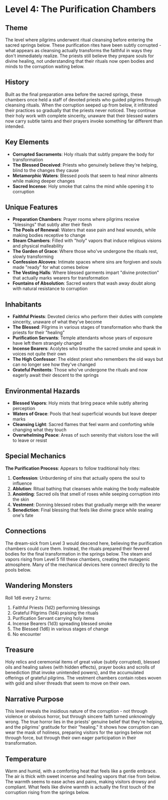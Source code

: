 # Level 4: The Purification Chambers

## Theme

The level where pilgrims underwent ritual cleansing before entering the sacred springs below. These purification rites have been subtly corrupted - what appears as cleansing actually transforms the faithful in ways they don't immediately realize. The priests still believe they prepare souls for divine healing, not understanding that their rituals now open bodies and minds to the corruption waiting below.

## History

Built as the final preparation area before the sacred springs, these chambers once held a staff of devoted priests who guided pilgrims through cleansing rituals. When the corruption seeped up from below, it infiltrated their practices so gradually that the priests never noticed. They continue their holy work with complete sincerity, unaware that their blessed waters now carry subtle taints and their prayers invoke something far different than intended.

## Key Elements

- **Corrupted Sacraments**: Holy rituals that subtly prepare the body for transformation
- **The Blessed Deceived**: Priests who genuinely believe they're helping, blind to the changes they cause
- **Metamorphic Waters**: Blessed pools that seem to heal minor ailments while making deeper changes
- **Sacred Incense**: Holy smoke that calms the mind while opening it to corruption

## Unique Features

- **Preparation Chambers**: Prayer rooms where pilgrims receive "blessings" that subtly alter their flesh
- **The Pools of Renewal**: Waters that ease pain and heal wounds, while making bodies receptive to change
- **Steam Chambers**: Filled with "holy" vapors that induce religious visions and physical malleability
- **The Garden of Grace**: Where those who've undergone the rituals rest, slowly transforming
- **Confession Alcoves**: Intimate spaces where sins are forgiven and souls made "ready" for what comes below
- **The Vesting Halls**: Where blessed garments impart "divine protection" that actually marks wearers for transformation
- **Fountains of Absolution**: Sacred waters that wash away doubt along with natural resistance to corruption

## Inhabitants

- **Faithful Priests**: Devoted clerics who perform their duties with complete sincerity, unaware of what they've become
- **The Blessed**: Pilgrims in various stages of transformation who thank the priests for their "healing"
- **Purification Servants**: Temple attendants whose years of exposure have left them strangely changed
- **Incense Bearers**: Acolytes who breathe the sacred smoke and speak in voices not quite their own
- **The High Confessor**: The eldest priest who remembers the old ways but can no longer see how they've changed
- **Grateful Penitents**: Those who've undergone the rituals and now eagerly await their descent to the springs

## Environmental Hazards

- **Blessed Vapors**: Holy mists that bring peace while subtly altering perception
- **Waters of Grace**: Pools that heal superficial wounds but leave deeper marks
- **Cleansing Light**: Sacred flames that feel warm and comforting while changing what they touch
- **Overwhelming Peace**: Areas of such serenity that visitors lose the will to leave or resist

## Special Mechanics

**The Purification Process**: Appears to follow traditional holy rites:
1. **Confession**: Unburdening of sins that actually opens the soul to influence
2. **Ablution**: Ritual bathing that cleanses while making the body malleable
3. **Anointing**: Sacred oils that smell of roses while seeping corruption into the skin
4. **Vestment**: Donning blessed robes that gradually merge with the wearer
5. **Benediction**: Final blessing that feels like divine grace while sealing one's fate

## Connections

The dream-sick from Level 3 would descend here, believing the purification chambers could cure them. Instead, the rituals prepared their fevered bodies for the final transformation in the springs below. The steam and vapors rising from Level 5 fill these chambers, creating the mutagenic atmosphere. Many of the mechanical devices here connect directly to the pools below.

## Wandering Monsters

Roll 1d6 every 2 turns:
1. Faithful Priests (1d2) performing blessings
2. Grateful Pilgrims (1d4) praising the rituals
3. Purification Servant carrying holy items
4. Incense Bearers (1d3) spreading blessed smoke
5. The Blessed (1d6) in various stages of change
6. No encounter

## Treasure

Holy relics and ceremonial items of great value (subtly corrupted), blessed oils and healing salves (with hidden effects), prayer books and scrolls of benediction (that invoke unintended powers), and the accumulated offerings of grateful pilgrims. The vestment chambers contain robes woven with gold and silver threads that seem to move on their own.

## Narrative Purpose

This level reveals the insidious nature of the corruption - not through violence or obvious horror, but through sincere faith turned unknowingly wrong. The true horror lies in the priests' genuine belief that they're helping, and the pilgrims' gratitude for their "healing." It shows how corruption can wear the mask of holiness, preparing visitors for the springs below not through force, but through their own eager participation in their transformation.

## Temperature

Warm and humid, with a comforting heat that feels like a gentle embrace. The air is thick with sweet incense and healing vapors that rise from below. The warmth seems to ease aches and pains, making visitors drowsy and compliant. What feels like divine warmth is actually the first touch of the corruption rising from the springs below.